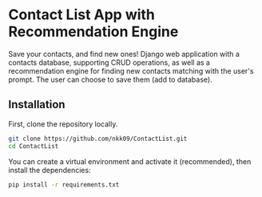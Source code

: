 # Contact List App with Recommendation Engine

Save your contacts, and find new ones!
Django web application with a contacts database, supporting CRUD operations, as well as a recommendation engine for finding new contacts matching with the user's prompt. The user can choose to save them (add to database). 

## Installation

First, clone the repository locally.
```bash
git clone https://github.com/nkk09/ContactList.git
cd ContactList
```
You can create a virtual environment and activate it (recommended), then install the dependencies:
```bash
pip install -r requirements.txt
```

